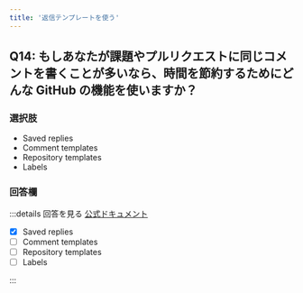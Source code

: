 ```yaml
---
title: '返信テンプレートを使う'
---
```


## Q14: もしあなたが課題やプルリクエストに同じコメントを書くことが多いなら、時間を節約するためにどんな GitHub の機能を使いますか？

### 選択肢

- Saved replies
- Comment templates
- Repository templates
- Labels

### 回答欄

:::details 回答を見る
[公式ドキュメント](https://docs.github.com/ja/get-started/writing-on-github/working-with-saved-replies/using-saved-replies)

- [x] Saved replies
- [ ] Comment templates
- [ ] Repository templates
- [ ] Labels

:::
